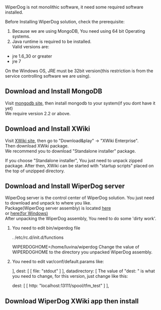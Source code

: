 WiperDog is not monolithic software, it need some required software installed.

Before Installing WiperDog solution, check the prerequisite:  
1. Because we are using MongoDB, You need using 64 bit Operating systems.  
2. Java runtime is required to be installed.  
Valid versions are:  

* jre 1.6_30 or greater  
* jre 7  


On the Windows OS, JRE must be 32bit version(this restriction is from the service controlling software we are using).

Download and Install MongoDB
---------------------------------
Visit [mongodb site](http://www.mongodb.org/), then install mongodb to your system(if you dont have it yet)  
We require version 2.2 or above.  

Download and Install XWiki
---------------------------------
Visit [XWiki site](http://www.xwiki.org), then go to "Download&play" -> "XWiki Enterprise".  
Then download XWiki package.  
We recommend you to download "Standalone installer" package.

If you choose "Standalone installer", You just need to unpack zipped package.
After then, XWiki can be started with "startup scripts" placed on the top of unzipped directory.  

Download and Install WiperDog server
---------------------------------
WiperDog server is the control center of WiperDog solution.
You just need to download and unpack to where you like.  
Package(WiperDog server assembly) is located [here](http://develop.wiperdog.org/jenkins/job/wiperdog-assembly-v0.1.0/lastSuccessfulBuild/artifact/target/wiperdog-0.1.0-unix.zip)  
or [here(for Windows)](http://develop.wiperdog.org/jenkins/job/wiperdog-assembly-v0.1.0/lastSuccessfulBuild/artifact/target/wiperdog-0.1.0-win.zip)  
After unpacking the WiperDog assembly, You need to do some 'dirty work'.  
1. You need  to edit bin/wiperdog file

    . /etc/rc.d/init.d/functions  
    
    WIPERDOGHOME=/home/luvina/wiperdog
Change the value of WIPERDOGHOME to the directory you unpacked WiperDog assembly.  
2. You need to edit var/conf/default.params like:

      ],
     dest: [ [ file: "stdout" ] ],
     datadirectory: [
The value of "dest: " is what you need to change, for this version, just change like this:  

    dest: [ [ http: "localhost:13111/spool/tfm_test" ] ],  

Download WiperDog XWiki app then install
---------------------------------
